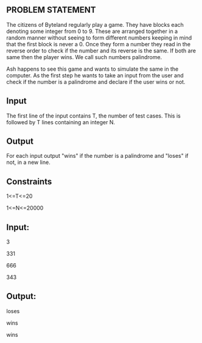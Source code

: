 ## PROBLEM STATEMENT 

The citizens of Byteland regularly play a game. They have blocks each denoting some integer from 0 to 9. 
These are arranged together in a random manner without seeing to form different numbers keeping in mind 
that the first block is never a 0. Once they form a number they read in the reverse order to check if 
the number and its reverse is the same. If both are same then the player wins. We call such numbers
palindrome.

Ash happens to see this game and wants to simulate the same in the computer. As the first step he wants
to take an input from the user and check if the number is a palindrome and declare if the user wins or not. 

## Input

The first line of the input contains T, the number of test cases. This is followed by T lines containing an integer N.

## Output

For each input output "wins" if the number is a palindrome and "loses" if not, in a new line.

## Constraints

1<=T<=20 

1<=N<=20000 

## Input:

3

331

666

343

## Output:

loses

wins

wins
